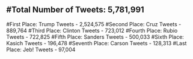 #Total Number of Tweets: 5,781,991 
---
#First Place: Trump Tweets - 2,524,575
#Second Place: Cruz Tweets - 889,764
#Third Place: Clinton Tweets - 723,012
#Fourth Place: Rubio Tweets - 722,825
#Fifth Place: Sanders Tweets - 500,033
#Sixth Place: Kasich Tweets - 196,478
#Seventh Place: Carson Tweets - 128,313
#Last Place: Jeb! Tweets - 97,004
